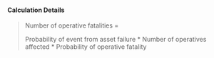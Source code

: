 
#### Calculation Details

> Number of operative fatalities =
>
> Probability of event from asset failure * Number of operatives affected * Probability of operative fatality